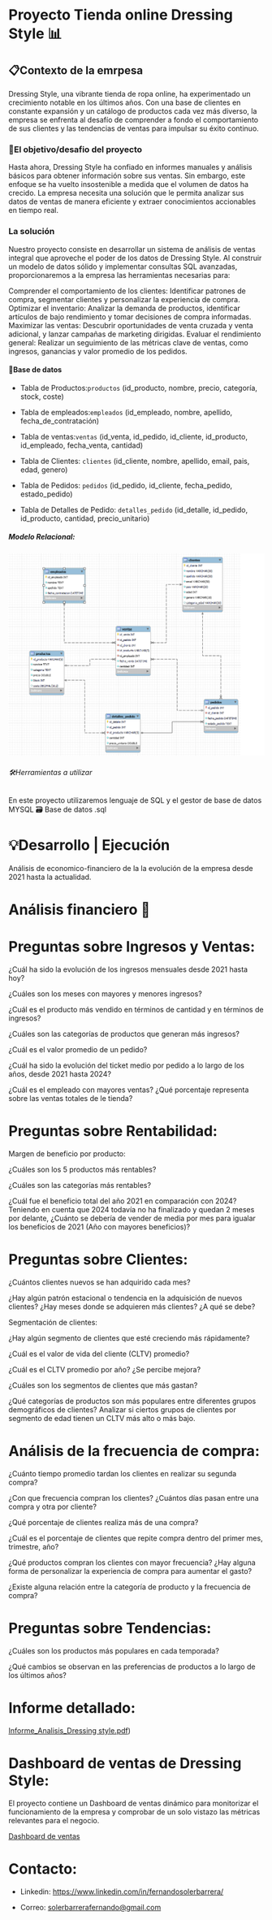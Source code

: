 <h1>Proyecto Tienda online Dressing Style 📊⁣ </h1>

<h2>📋Contexto de la emrpesa </h2> 
Dressing Style, una vibrante tienda de ropa online, ha experimentado un crecimiento notable en los últimos años. 
Con una base de clientes en constante expansión y un catálogo de productos cada vez más diverso,
la empresa se enfrenta al desafío de comprender a fondo el comportamiento de sus clientes y las tendencias de ventas para impulsar su éxito continuo. 

<h3>🎯El objetivo/desafio del proyecto </h3> 
Hasta ahora, Dressing Style ha confiado en informes manuales y análisis básicos para obtener información sobre sus ventas. 
Sin embargo, este enfoque se ha vuelto insostenible a medida que el volumen de datos ha crecido. 
La empresa necesita una solución que le permita analizar sus datos de ventas de manera eficiente y extraer conocimientos accionables en tiempo real.

<h3> La solución </h3>

Nuestro proyecto consiste en desarrollar un sistema de análisis de ventas integral que aproveche el poder de los datos de Dressing Style. 
Al construir un modelo de datos sólido y implementar consultas SQL avanzadas, proporcionaremos a la empresa las herramientas necesarias para:

Comprender el comportamiento de los clientes: Identificar patrones de compra, segmentar clientes y personalizar la experiencia de compra.
Optimizar el inventario: Analizar la demanda de productos, identificar artículos de bajo rendimiento y tomar decisiones de compra informadas.
Maximizar las ventas: Descubrir oportunidades de venta cruzada y venta adicional, y lanzar campañas de marketing dirigidas.
Evaluar el rendimiento general: Realizar un seguimiento de las métricas clave de ventas, como ingresos, ganancias y valor promedio de los pedidos.

<h4>📝Base de datos </h4>

- Tabla de Productos:`productos` (id_producto, nombre, precio, categoría, stock, coste)
  
- Tabla de empleados:`empleados` (id_empleado, nombre, apellido, fecha_de_contratación)
  
- Tabla de ventas:`ventas` (id_venta, id_pedido, id_cliente, id_producto, id_empleado, fecha_venta, cantidad)
  
- Tabla de Clientes: `clientes` (id_cliente, nombre, apellido, email, pais, edad, genero)
  
- Tabla de Pedidos: `pedidos` (id_pedido, id_cliente, fecha_pedido, estado_pedido)
  
- Tabla de Detalles de Pedido: `detalles_pedido` (id_detalle, id_pedido, id_producto, cantidad, precio_unitario)

<h5> Modelo Relacional: </h5>

![Modelo Relacional](https://github.com/Fersolbar/Dressing-Style_SQL/blob/main/modelo%20relacional%20de%20base%20de%20datos%20de%20dressing_style.png)


<h6> 🛠️Herramientas a utilizar  </h6>  En este proyecto utilizaremos lenguaje de SQL y el gestor de base de datos MYSQL 🗃️ Base de datos .sql

# 💡Desarrollo | Ejecución

Análisis de economico-financiero de la la evolución de la empresa desde 2021 hasta la actualidad.

# Análisis financiero 💸

# Preguntas sobre Ingresos y Ventas:

¿Cuál ha sido la evolución de los ingresos mensuales desde 2021 hasta hoy?

¿Cuáles son los meses con mayores y menores ingresos?

¿Cuál es el producto más vendido en términos de cantidad y en términos de ingresos?

¿Cuáles son las categorías de productos que generan más ingresos?

¿Cuál es el valor promedio de un pedido?

¿Cuál ha sido la evolución del ticket medio por pedido a lo largo de los años, desde 2021 hasta 2024?

¿Cuál es el empleado con mayores ventas? ¿Qué porcentaje representa sobre las ventas totales de le tienda?

# Preguntas sobre Rentabilidad:

Margen de beneficio por producto:

¿Cuáles son los 5 productos más rentables?

¿Cuáles son las categorías más rentables?

¿Cuál fue el beneficio total del año 2021 en comparación con 2024? Teniendo en cuenta que 2024 todavía no ha finalizado y quedan 2 meses por delante, ¿Cuánto se debería de vender de media por mes para igualar los beneficios de 2021 (Año con mayores beneficios)?

# Preguntas sobre Clientes:

¿Cuántos clientes nuevos se han adquirido cada mes?

¿Hay algún patrón estacional o tendencia en la adquisición de nuevos clientes? ¿Hay meses donde se adquieren más clientes? ¿A qué se debe? 

Segmentación de clientes:

¿Hay algún segmento de clientes que esté creciendo más rápidamente?

¿Cuál es el valor de vida del cliente (CLTV) promedio?

¿Cuál es el CLTV promedio por año? ¿Se percibe mejora?

¿Cuáles son los segmentos de clientes que más gastan? 

¿Qué categorías de productos son más populares entre diferentes grupos demográficos de clientes?
Analizar si ciertos grupos de clientes por segmento de edad tienen un CLTV más alto o más bajo.

# Análisis de la frecuencia de compra:

¿Cuánto tiempo promedio tardan los clientes en realizar su segunda compra?

¿Con que frecuencia compran los clientes? ¿Cuántos días pasan entre una compra y otra por cliente?

¿Qué porcentaje de clientes realiza más de una compra?

¿Cuál es el porcentaje de clientes que repite compra dentro del primer mes, trimestre, año?

¿Qué productos compran los clientes con mayor frecuencia? ¿Hay alguna forma de personalizar la experiencia de compra para aumentar el gasto?

¿Existe alguna relación entre la categoría de producto y la frecuencia de compra?

# Preguntas sobre Tendencias:

¿Cuáles son los productos más populares en cada temporada?

¿Qué cambios se observan en las preferencias de productos a lo largo de los últimos años?

# Informe detallado:

[Informe_Analisis_Dressing style.pdf](https://github.com/Fersolbar/Dressing-Style_SQL/blob/main/Informe_Analisis_Dressing%20style.pdf))

# Dashboard de ventas de Dressing Style:

El proyecto contiene un Dashboard de ventas dinámico para monitorizar el funcionamiento de la empresa y comprobar de un solo vistazo las métricas relevantes para el negocio.

[Dashboard de ventas](Dassboard_Dressing_Style.pbix)

# Contacto:

- Linkedin: https://www.linkedin.com/in/fernandosolerbarrera/

- Correo: solerbarrerafernando@gmail.com









